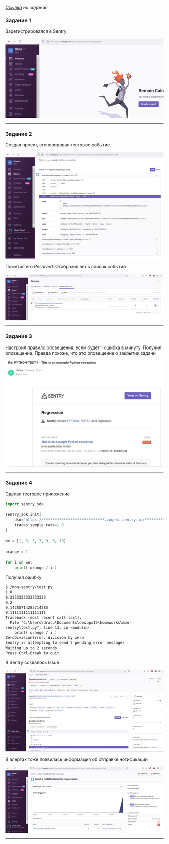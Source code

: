 _[Ссылка](https://github.com/netology-code/mnt-homeworks/tree/MNT-13/10-monitoring-05-sentry) на задания_

### Задание 1

Зарегистрировался в Sentry

![1](./attachment/1.jpg)

---

### Задание 2

Создал проект, сгенерировал тестовое событие

![2](./attachment/2.jpg)

Пометил его *Resolved*. Отобразил весь список событий

![3](./attachment/3.jpg)

---

### Задание 3

Настроил правило оповещения, если будет 1 ошибка в минуту.
Получил оповещение. Правда похоже, что это оповещение о закрытии задачи  

![4](./attachment/4.jpg)

---

### Задание 4

Сделал тестовое приложение

```python
import sentry_sdk

sentry_sdk.init(
    dsn="https://***************************.ingest.sentry.io/**************",
    traces_sample_rate=1.0
)

we = [1, 3, 5, 7, 9, 0, 10]

orange = 1

for i in we:
    print( orange / i )
```
Получил ошибку
```commandline
$./mon-sentry/test.py
1.0
0.3333333333333333
0.2
0.14285714285714285
0.1111111111111111
Traceback (most recent call last):
  File "C:\Users\dracu\Documents\devops16\homeworks\mon-sentry\test.py", line 13, in <module>
    print( orange / i )
ZeroDivisionError: division by zero
Sentry is attempting to send 2 pending error messages
Waiting up to 2 seconds
Press Ctrl-Break to quit
```
В Sentry создалось Issue

![5](./attachment/5.jpg)

В алертах тоже появилась информация об отправке нотификаций  

![6](./attachment/6.jpg)

---